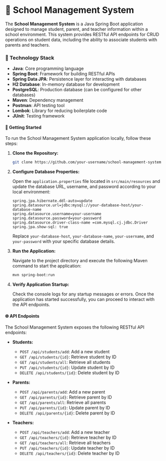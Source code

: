 # 🏫 School Management System

The **School Management System** is a Java Spring Boot application designed to manage student, parent, and teacher information within a school environment. This system provides RESTful API endpoints for CRUD operations on student data, including the ability to associate students with parents and teachers.

### 🧱 Technology Stack

- **Java**: Core programming language
- **Spring Boot**: Framework for building RESTful APIs
- **Spring Data JPA**: Persistence layer for interacting with databases
- **H2 Database**: In-memory database for development
- **PostgreSQL**: Production database (can be configured for other databases)
- **Maven**: Dependency management
- **Postman**: API testing tool
- **Lombok**: Library for reducing boilerplate code
- **JUnit**: Testing framework
  
#### 🚀 Getting Started

To run the School Management System application locally, follow these steps:

1. **Clone the Repository:**
   ```bash
   git clone https://github.com/your-username/school-management-system.git
   ```

2. **Configure Database Properties:**

   Open the `application.properties` file located in `src/main/resources` and update the database URL, username, and password according to your local environment:
   ```properties
   spring.jpa.hibernate.ddl-auto=update
   spring.datasource.url=jdbc:mysql://your-database-host/your-database-name
   spring.datasource.username=your-username
   spring.datasource.password=your-password
   spring.datasource.driver-class-name =com.mysql.cj.jdbc.Driver
   spring.jpa.show-sql: true
   ```

   Replace `your-database-host`, `your-database-name`, `your-username`, and `your-password` with your specific database details.

3. **Run the Application:**

   Navigate to the project directory and execute the following Maven command to start the application:
   ```bash
   mvn spring-boot:run
   ```

4. **Verify Application Startup:**

   Check the console logs for any startup messages or errors. Once the application has started successfully, you can proceed to interact with the API endpoints.

#### 🌐 API Endpoints

The School Management System exposes the following RESTful API endpoints:

- **Students:**
  - `POST /api/students/add`: Add a new student
  - `GET /api/students/{id}`: Retrieve student by ID
  - `GET /api/students/all`: Retrieve all students
  - `PUT /api/students/{id}`: Update student by ID
  - `DELETE /api/students/{id}`: Delete student by ID

- **Parents:**
  - `POST /api/parents/add`: Add a new parent
  - `GET /api/parents/{id}`: Retrieve parent by ID
  - `GET /api/parents/all`: Retrieve all parents
  - `PUT /api/parents/{id}`: Update parent by ID
  - `DELETE /api/parents/{id}`: Delete parent by ID

- **Teachers:**
  - `POST /api/teachers/add`: Add a new teacher
  - `GET /api/teachers/{id}`: Retrieve teacher by ID
  - `GET /api/teachers/all`: Retrieve all teachers
  - `PUT /api/teachers/{id}`: Update teacher by ID
  - `DELETE /api/teachers/{id}`: Delete teacher by ID


